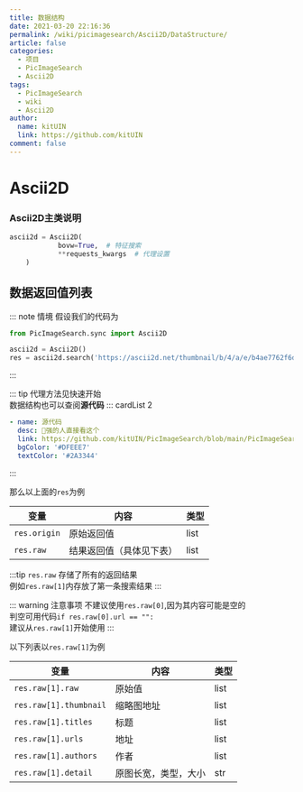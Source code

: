```yaml
---
title: 数据结构
date: 2021-03-20 22:16:36
permalink: /wiki/picimagesearch/Ascii2D/DataStructure/
article: false
categories:
  - 项目
  - PicImageSearch
  - Ascii2D
tags:
  - PicImageSearch
  - wiki
  - Ascii2D
author: 
  name: kitUIN
  link: https://github.com/kitUIN
comment: false
---
```

# Ascii2D

### Ascii2D主类说明
```python
ascii2d = Ascii2D(
            bovw=True,  # 特征搜索
            **requests_kwargs  # 代理设置
    )
```
## 数据返回值列表
::: note 情境
假设我们的代码为
```python
from PicImageSearch.sync import Ascii2D

ascii2d = Ascii2D()
res = ascii2d.search('https://ascii2d.net/thumbnail/b/4/a/e/b4ae7762f6d247e04bba6b925ce5f6d1.jpg')
```
:::


::: tip
代理方法见快速开始  
数据结构也可以查阅**源代码**
::: cardList 2
```yaml
- name: 源代码
  desc: 🚀强的人直接看这个
  link: https://github.com/kitUIN/PicImageSearch/blob/main/PicImageSearch/Utils/ascii2d.py
  bgColor: '#DFEEE7'
  textColor: '#2A3344'
```
:::

那么以上面的`res`为例

|变量              |   内容             |  类型  |
|----              | ----              | ----  |
|`res.origin`|原始返回值|list|
|`res.raw`|结果返回值（具体见下表）|list|

:::tip
`res.raw` 存储了所有的返回结果  
例如`res.raw[1]`内存放了第一条搜索结果
:::
  
::: warning 注意事项
不建议使用`res.raw[0]`,因为其内容可能是空的  
判空可用代码`if res.raw[0].url == "":`  
建议从`res.raw[1]`开始使用
:::


以下列表以`res.raw[1]`为例


|变量              |   内容             |  类型  |
|----              | ----              | ----  |
|`res.raw[1].raw`|原始值|list|
|`res.raw[1].thumbnail`|缩略图地址| list|
|`res.raw[1].titles`|标题| list |
|`res.raw[1].urls`|地址| list |
|`res.raw[1].authors`|作者| list |
|`res.raw[1].detail`|原图长宽，类型，大小|str|

